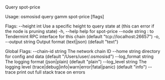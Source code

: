 Query spot-price

Usage:
  osmosisd query gamm spot-price <pool-ID> <base-asset-denom> <quote-asset-denom> [flags]

Flags:
      --height int      Use a specific height to query state at (this can error if the node is pruning state)
  -h, --help            help for spot-price
      --node string     <host>:<port> to Tendermint RPC interface for this chain (default "tcp://localhost:26657")
  -o, --output string   Output format (text|json) (default "text")

Global Flags:
      --chain-id string     The network chain ID
      --home string         directory for config and data (default "/Users/user/.osmosisd")
      --log_format string   The logging format (json|plain) (default "plain")
      --log_level string    The logging level (trace|debug|info|warn|error|fatal|panic) (default "info")
      --trace               print out full stack trace on errors
